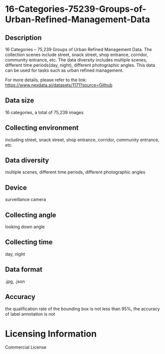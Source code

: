 # 16-Categories-75239-Groups-of-Urban-Refined-Management-Data

## Description
16 Categories – 75,239 Groups of Urban Refined Management Data. The collection scenes include street, snack street, shop entrance, corridor, community entrance, etc. The data diversity includes multiple scenes, different time periods(day, night), different photographic angles. This data can be used for tasks such as urban refined management.

For more details, please refer to the link: https://www.nexdata.ai/datasets/1171?source=Github


## Data size
16 categories, a total of 75,239 images
## Collecting environment
including street, snack street, shop entrance, corridor, community entrance, etc.
## Data diversity
multiple scenes, different time periods, different photographic angles
## Device
surveillance camera
## Collecting angle
looking down angle
## Collecting time
day, night
## Data format
.jpg, .json
## Accuracy
the qualification rate of the bounding box is not less than 95%, the accuracy of label annotation is not
# Licensing Information
Commercial License

